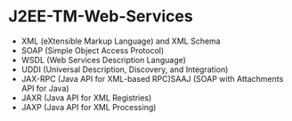 # J2EE-TM-Web-Services
* XML (eXtensible Markup Language) and XML Schema
* SOAP (Simple Object Access Protocol)
* WSDL (Web Services Description Language)
* UDDI (Universal Description, Discovery, and Integration)
* JAX-RPC (Java API for XML-based RPC)SAAJ (SOAP with Attachments API for Java)
* JAXR (Java API for XML Registries)
* JAXP (Java API for XML Processing)
